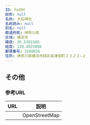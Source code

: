 ```yaml
---
ID: Fe49t
総称: null
名称: 大石神社
名称読み: null
別名: null
都道府県: 神奈川県
区域: 横浜市
緯度: 35.5301568
経度: 139.4925896
郵便番号: 2260026
住所: 神奈川県横浜市緑区長津田町２３２２−２
---
```


## その他

### 参考URL

| URL | 説明          |
| --- | ------------- |
|     | OpenStreetMap |
